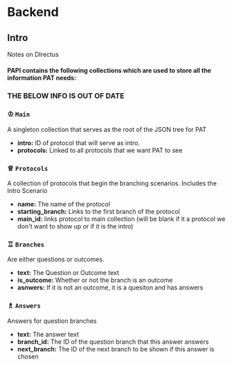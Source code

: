 # Backend

## Intro
Notes on DIrectus


#### PAPI contains the following collections which are used to store all the information PAT needs:

### THE BELOW INFO IS OUT OF DATE

### ♔ `Main`
A singleton collection that serves as the root of the JSON tree for PAT
- __intro:__ ID of protocol that will serve as intro.
- __protocols:__ Linked to all protocols that we want PAT to see

### ♕ `Protocols` 
A collection of protocols that begin the branching scenarios.  Includes the Intro Scenario
- __name:__ The name of the protocol
- __starting_branch:__ Links to the first branch of the protocol
- __main_id:__ links protocol to main collection (will be blank if it a protocol we don't want to show up or if it is the intro)

### ♖ `Branches`
Are either questions or outcomes.
- __text:__ The Question or Outcome text
- __is_outcome:__ Whether or not the branch is an outcome
- __asnwers:__ If it is not an outcome, it is a quesiton and has answers

### ♗ `Answers`
Answers for question branches
- __text:__ The answer text
- __branch_id:__ The ID of the question branch that this answer answers 
- __next_branch:__ The ID of the next branch to be shown if this answer is chosen